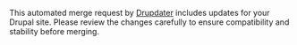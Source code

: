 This automated merge request by [Drupdater](https://github.com/drupdater/drupdater) includes updates for your Drupal site. Please review the changes carefully to ensure compatibility and stability before merging.

